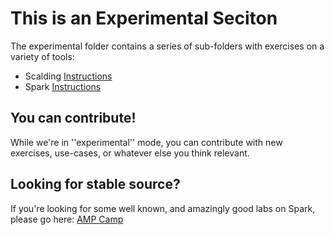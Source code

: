# This is an Experimental Seciton

The experimental folder contains a series of sub-folders with exercises on a variety of tools:
* Scalding [Instructions](scalding-lab/README.md)
* Spark [Instructions](spark-lab/README.md)

## You can contribute!
While we're in ''experimental'' mode, you can contribute with new exercises, use-cases, or whatever else you think relevant. 

## Looking for stable source?
If you're looking for some well known, and amazingly good labs on Spark, please go here: [AMP Camp](http://ampcamp.berkeley.edu/)

